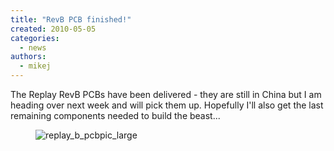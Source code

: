 ```yaml
---
title: "RevB PCB finished!"
created: 2010-05-05
categories: 
  - news
authors: 
  - mikej
---
```


The Replay RevB PCBs have been delivered - they are still in China but I am heading over next week and will pick them up. Hopefully I'll also get the last remaining components needed to build the beast...

<figure>

![replay_b_pcbpic_large](@assets/images/post/replay_b_pcbpic_large.jpg)

</figure>
